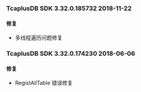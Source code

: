 
### TcaplusDB SDK 3.32.0.185732 2018-11-22

#### 修复
- 多线程遍历问题修复

### TcaplusDB SDK 3.32.0.174230 2018-06-06

#### 修复
- RegistAllTable 错误修复
